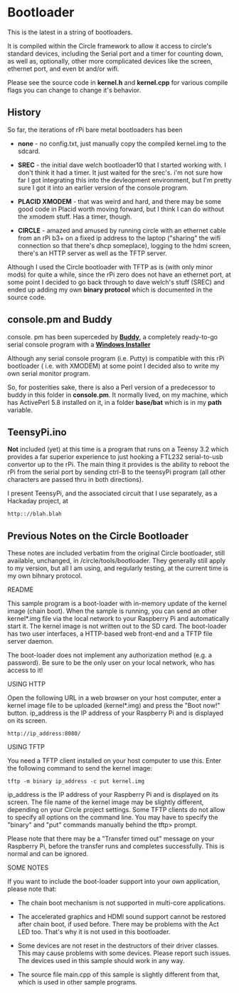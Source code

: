 Bootloader
==========

This is the latest in a string of bootloaders.

It is compiled within the Circle framework to allow it access to circle's standard devices, including the Serial port and a timer for counting down, as well as, optionally, other more complicated devices like the screen, ethernet port, and even bt and/or wifi.

Please see the source code in **kernel.h** and **kernel.cpp** for various compile flags you can change to change it's behavior.

History
-------

So far, the iterations of rPi bare metal bootloaders has been

* **none** - no config.txt, just manually copy the compiled kernel.img to the sdcard.

* **SREC** - the initial dave welch bootloader10 that I started working with. I don't think it had a timer.  It just waited for the srec's. i'm not sure how far I got integrating this into the devleopment environment, but I'm pretty sure I got it into an earlier version of the console program.

* **PLACID XMODEM** - that was weird and hard, and there may be some good code in Placid worth moving forward, but I think I can do without the xmodem stuff. Has a timer, though.

* **CIRCLE** - amazed and amused by running circle with an ethernet cable from an rPi b3+ on a fixed ip address to the laptop ("sharing" the wifi connection so that there's dhcp someplace), logging to the hdmi screen, there's an HTTP server as well as the TFTP server.

Although I used the Circle bootloader with TFTP as is (with only minor mods) for quite a while, since the rPi zero does not have an ethernet port, at some point I decided to go back through to dave welch's stuff (SREC) and ended up adding my own **binary protocol** which is documented in the source code.


console&#46;pm and Buddy
----------

console&#46; pm has been superceded by [**Buddy**](https://github.com/phorton1/base-Pub-buddy),
a completely ready-to-go serial console program with a
[**Windows Installer**](https://github.com/phorton1/base-Pub-buddy/tree/master/releases)

Although any serial console program (i.e. Putty) is compatible with this rPi bootloader (
i.e. with XMODEM) at some point I decided also to write my own serial monitor program.

So, for posterities sake, there is also a Perl version of a predecessor
to buddy in this folder in **console&#46;pm**. It normally lived, on my machine,
which has ActivePerl 5.8 installed on it, in a folder **base/bat** which is in
my **path** variable.





TeensyPi.ino
------------

**Not** included (yet) at this time is a program that runs on a Teensy 3.2 which provides a far superior experience to just hooking a FTL232 serial-to-usb convertor up to the rPi. The main thing it provides is the ability to reboot the rPi from the serial port by sending ctrl-B to the teensyPi program (all other characters are passed thru in both directions).

I present TeensyPi, and the associated circuit that I use separately, as a Hackaday project, at

    http:://blah.blah


Previous Notes on the Circle Bootloader
---------------------------------------

These notes are included verbatim from the original Circle bootloader, still available, unchanged, in /circle/tools/bootloader.  They generally still apply to my version, but all I am using, and regularly
testing, at the current time is my own bihnary protocol.


README

This sample program is a boot-loader with in-memory update of the kernel image
(chain boot). When the sample is running, you can send an other kernel*.img
file via the local network to your Raspberry Pi and automatically start it. The
kernel image is not written out to the SD card. The boot-loader has two user
interfaces, a HTTP-based web front-end and a TFTP file server daemon.

The boot-loader does not implement any authorization method (e.g. a password).
Be sure to be the only user on your local network, who has access to it!


USING HTTP

Open the following URL in a web browser on your host computer, enter a kernel
image file to be uploaded (kernel*.img) and press the "Boot now!" button.
ip_address is the IP address of your Raspberry Pi and is displayed on its
screen.

	http://ip_address:8080/


USING TFTP

You need a TFTP client installed on your host computer to use this. Enter the
following command to send the kernel image:

	tftp -m binary ip_address -c put kernel.img

ip_address is the IP address of your Raspberry Pi and is displayed on its
screen. The file name of the kernel image may be slightly different, depending
on your Circle project settings. Some TFTP clients do not allow to specify all
options on the command line. You may have to specify the "binary" and "put"
commands manually behind the tftp> prompt.

Please note that there may be a "Transfer timed out" message on your Raspberry
Pi, before the transfer runs and completes successfully. This is normal and can
be ignored.


SOME NOTES

If you want to include the boot-loader support into your own application, please
note that:

* The chain boot mechanism is not supported in multi-core applications.

* The accelerated graphics and HDMI sound support cannot be restored after
  chain boot, if used before. There may be problems with the Act LED too.
  That's why it is not used in this bootloader.

* Some devices are not reset in the destructors of their driver classes.
  This may cause problems with some devices. Please report such issues.
  The devices used in this sample should work in any way.

* The source file main.cpp of this sample is slightly different from that,
  which is used in other sample programs.
